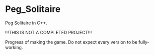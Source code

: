 # Peg_Solitaire
Peg Solitaire in C++.

!!!THIS IS NOT A COMPLETED PROJECT!!!

Progress of making the game. Do not expect every version to be fully-working.
